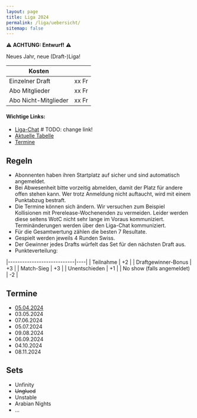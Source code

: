 ```yaml
---
layout: page
title: Liga 2024
permalink: /liga/uebersicht/
sitemap: false
---
```


⚠️ **ACHTUNG: Entwurf!** ⚠️

Neues Jahr, neue (Draft-)Liga!

| Kosten               |       |
|----------------------|-------|
| Einzelner Draft      | xx Fr |
| Abo Mitglieder       | xx Fr |
| Abo Nicht-Mitglieder | xx Fr |

#### Wichtige Links:
- [Liga-Chat](https://chat.whatsapp.com/HQ7IINFrZB63esDNRqsIUw) # TODO: change link!
- [Aktuelle Tabelle](/liga/tabelle)
- [Termine](#termine)

## Regeln
- Abonnenten haben ihren Startplatz auf sicher und sind automatisch angemeldet.
- Bei Abwesenheit bitte vorzeitig abmelden, damit der Platz für andere offen stehen kann. Wer trotz Anmeldung nicht auftaucht, wird mit einem Punktabzug bestraft.
- Die Termine können sich ändern. Wir versuchen zum Beispiel Kollisionen mit Prerelease-Wochenenden zu vermeiden. Leider werden diese seitens WotC nicht sehr lange im Voraus kommuniziert. Terminänderungen werden über den Liga-Chat kommuniziert.
- Für die Gesamtwertung zählen die besten 7 Resultate.
- Gespielt werden jeweils 4 Runden Swiss.
- Der Gewinner jedes Drafts würfelt das Set für den nächsten Draft aus.
- Punkteverteilung:

|----------------------------|----|
| Teilnahme                  | +2 |
| Draftgewinner-Bonus        | +3 |
| Match-Sieg                 | +3 |
| Unentschieden              | +1 |
| No show (falls angemeldet) | -2 |



## Termine
- [05.04.2024](/event/2024-04-05-draft)
- 03.05.2024
- 07.06.2024
- 05.07.2024
- 09.08.2024
- 06.09.2024
- 04.10.2024
- 08.11.2024

## Sets
- Unfinity
- ~~Unglued~~
- Unstable
- Arabian Nights
- ...
